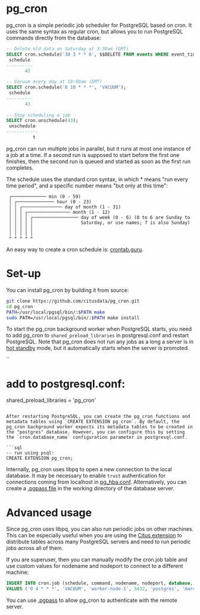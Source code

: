 # pg_cron

pg_cron is a simple periodic job scheduler for PostgreSQL based on cron. It uses the same syntax as regular cron, but allows you to run PostgreSQL commands directly from the database:

```sql
-- Delete old data on Saturday at 3:30am (GMT)
SELECT cron.schedule('30 3 * * 6', $$DELETE FROM events WHERE event_time < now() - interval '1 week'$$);
 schedule
----------
       42

-- Vacuum every day at 10:00am (GMT)
SELECT cron.schedule('0 10 * * *', 'VACUUM');
 schedule
----------
       43
    
-- Stop scheduling a job
SELECT cron.unschedule(43);
 unschedule
------------
          t
```

pg_cron can run multiple jobs in parallel, but it runs at most one instance of a job at a time. If a second run is supposed to start before the first one finishes, then the second run is queued and started as soon as the first run completes.

The schedule uses the standard cron syntax, in which * means "run every time period", and a specific number means "but only at this time":

```
 ┌───────────── min (0 - 59)
 │ ┌────────────── hour (0 - 23)
 │ │ ┌─────────────── day of month (1 - 31)
 │ │ │ ┌──────────────── month (1 - 12)
 │ │ │ │ ┌───────────────── day of week (0 - 6) (0 to 6 are Sunday to
 │ │ │ │ │                  Saturday, or use names; 7 is also Sunday)
 │ │ │ │ │
 │ │ │ │ │
 * * * * * 
```

An easy way to create a cron schedule is: [crontab.guru](http://crontab.guru/).

# Set-up

You can install pg_cron by building it from source:

```bash
git clone https://github.com/citusdata/pg_cron.git
cd pg_cron
PATH=/usr/local/pgsql/bin/:$PATH make
sudo PATH=/usr/local/pgsql/bin/:$PATH make install
```

To start the pg_cron background worker when PostgreSQL starts, you need to add pg_cron to `shared_preload_libraries` in postgresql.conf and restart PostgreSQL. Note that pg_cron does not run any jobs as a long a server is in [hot standby](https://www.postgresql.org/docs/current/static/hot-standby.html) mode, but it automatically starts when the server is promoted.

``
# add to postgresql.conf:
shared_preload_libraries = 'pg_cron'
```

After restarting PostgreSQL, you can create the pg_cron functions and metadata tables using `CREATE EXTENSION pg_cron`. By default, the pg_cron background worker expects its metadata tables to be created in the "postgres" database. However, you can configure this by setting the `cron.database_name` configuration parameter in postgresql.conf.

```sql
-- run using psql:
CREATE EXTENSION pg_cron;
```

Internally, pg_cron uses libpq to open a new connection to the local database. It may be necessary to enable `trust` authentication for connections coming from localhost in [pg_hba.conf](https://www.postgresql.org/docs/current/static/auth-pg-hba-conf.html). Alternatively, you can create a [.pgpass file](https://www.postgresql.org/docs/current/static/libpq-pgpass.html) in the working directory of the database server.

# Advanced usage

Since pg_cron uses libpq, you can also run periodic jobs on other machines. This can be especially useful when you are using the [Citus extension](https://www.citusdata.com/product) to distribute tables across many PostgreSQL servers and need to run periodic jobs across all of them. 

If you are superuser, then you can manually modify the cron.job table and use custom values for nodename and nodeport to connect to a different machine:

```sql
INSERT INTO cron.job (schedule, command, nodename, nodeport, database, username)
VALUES ('0 4 * * *', 'VACUUM', 'worker-node-1', 5432, 'postgres', 'marco');
```

You can use [.pgpass](https://www.postgresql.org/docs/current/static/libpq-pgpass.html) to allow pg_cron to authenticate with the remote server.
